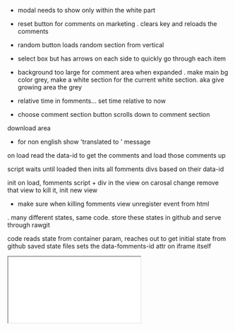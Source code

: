 - modal needs to show only within the white part

- reset button for comments on marketing
  . clears key and reloads the comments

- random button loads random section from vertical

- select box but has arrows on each side to quickly
go through each item

- background too large for comment area when expanded
  . make main bg color grey, make a white section for the
  current white section. aka give growing area the grey

- relative time in fomments... set time relative to now

- choose comment section button scrolls down to comment section






download area



- for non english show 'translated to <language>' message



on load read the data-id to get the comments and load those comments up

script waits until loaded then inits all fomments divs based on their data-id




init on load, fomments script + div in the view on carosal change remove that view to kill it, init new view
- make sure when killing fomments view unregister event from html


. many different states, same code. store these states in github and serve through rawgit

code reads state from container param, reaches out to get initial state from github saved state files
sets the data-fomments-id attr on iframe itself

<div id="fomments"
  fomments-default-to-load=10
  default-to-show=5
  default-replies-to-show=3
  fomments-default-replies-to-load=10
  foments-id="muscle-m-1825">
  <iframe src="<source to html hosted on github>" />
</div>

loader:
. find the container
. if found put iframe inside of it if not throw error on console
. pass id & other attributes into the iframe

. when real fomments loads it checks for these attributes if it is in an iframe, if not or if no id found use initial state which will just be a generic comment section

. localstorage uses fomments-id as unique storage place not just fomments as key
=======


- comment section container, everything but comment plugin in there

- comment plugin iframe integration


- download local/remote button mock up



- create fake github account for fomments
- fake github stars etc

- connect to fomments


- fast cdn rawgit or local download
- comment section inserted and buttons
- reset button and download button drop down

- meteor app finish, apply for free VIP design
